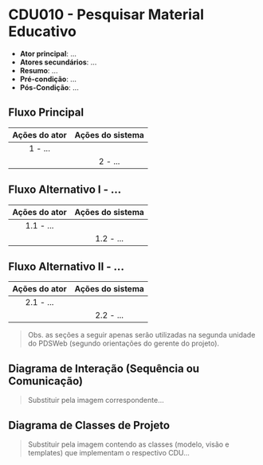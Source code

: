 # CDU010 - Pesquisar Material Educativo

- **Ator principal**: ...
- **Atores secundários**: ...	 
- **Resumo**: ...
- **Pré-condição**: ...
- **Pós-Condição**: ...

## Fluxo Principal
| Ações do ator | Ações do sistema |
| :-----------------: | :-----------------: | 
| 1 - ... | |  
| | 2 - ... | 

## Fluxo Alternativo I - ...
| Ações do ator | Ações do sistema |
| :-----------------: |:-----------------: | 
| 1.1 - ... | |  
| | 1.2 - ... |

## Fluxo Alternativo II - ...
| Ações do ator | Ações do sistema |
| :-----------------: | :-----------------: | 
| 2.1 - ... | |  
| | 2.2 - ... |  

> Obs. as seções a seguir apenas serão utilizadas na segunda unidade do PDSWeb (segundo orientações do gerente do projeto).

## Diagrama de Interação (Sequência ou Comunicação)

> Substituir pela imagem correspondente...

## Diagrama de Classes de Projeto

> Substituir pela imagem contendo as classes (modelo, visão e templates) que implementam o respectivo CDU...